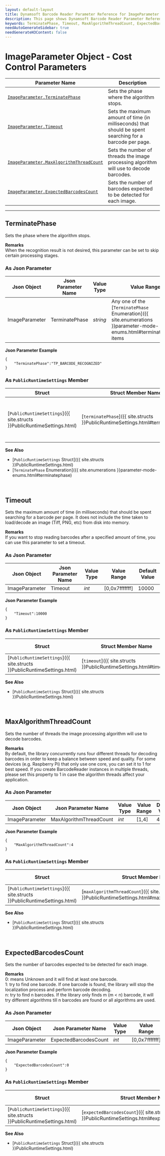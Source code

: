 ```yaml
---
layout: default-layout
title: Dynamsoft Barcode Reader Parameter Reference for ImageParameter Object - Cost Control Parameters
description: This page shows Dynamsoft Barcode Reader Parameter Reference for ImageParameter Object - Cost Control Parameters.
keywords: TerminatePhase, Timeout, MaxAlgorithmThreadCount, ExpectedBarcodesCount, ImageParameter, cost control parameters, parameter reference, parameter
needAutoGenerateSidebar: true
needGenerateH3Content: false
---
```


# ImageParameter Object - Cost Control Parameters

 | Parameter Name | Description |
 | -------------- | ----------- | 
 | [`ImageParameter.TerminatePhase`](#terminatephase) | Sets the phase where the algorithm stops. |
 | [`ImageParameter.Timeout`](#timeout) | Sets the maximum amount of time (in milliseconds) that should be spent searching for a barcode per page. |
 | [`ImageParameter.MaxAlgorithmThreadCount`](#maxalgorithmthreadcount) | Sets the number of threads the image processing algorithm will use to decode barcodes. |
 | [`ImageParameter.ExpectedBarcodesCount`](#expectedbarcodescount) | Sets the number of barcodes expected to be detected for each image. |
 
---

## TerminatePhase
Sets the phase where the algorithm stops.   

**Remarks**   
When the recognition result is not desired, this parameter can be set to skip certain processing stages.    

### As Json Parameter

| Json Object |	Json Parameter Name |	Value Type | Value Range | Default Value |
| ----------- | ------------------- | ---------- | ----------- | ------------- |
| ImageParameter | TerminatePhase | *string* |Any one of the [`TerminatePhase` Enumeration]({{ site.enumerations }}parameter-mode-enums.html#terminatephase) items | "TP_BARCODE_RECOGNIZED" |

**Json Parameter Example**   
```
{
    "TerminatePhase":"TP_BARCODE_RECOGNIZED"
}
```

### As `PublicRuntimeSettings` Member

| Struct |	Struct Member Name |	Value Type | Value Range |  Default Value |
| ------ | ------------------ | ---------- | ----------- | -------------- |
| [`PublicRuntimeSettings`]({{ site.structs }}PublicRuntimeSettings.html) | [`terminatePhase`]({{ site.structs }}PublicRuntimeSettings.html#terminatephase) | [`TerminatePhase`]({{ site.enumerations }}parameter-mode-enums.html#terminatephase) | Any one of the [`TerminatePhase` Enumeration]({{ site.enumerations }}parameter-mode-enums.html#terminatephase) items | `TP_BARCODE_RECOGNIZED` |

**See Also**   
- [`PublicRuntimeSettings` Struct]({{ site.structs }}PublicRuntimeSettings.html)
- [`TerminatePhase` Enumeration]({{ site.enumerations }}parameter-mode-enums.html#terminatephase)




&nbsp;




## Timeout
Sets the maximum amount of time (in milliseconds) that should be spent searching for a barcode per page. It does not include the time taken to load/decode an image (Tiff, PNG, etc) from disk into memory.   

**Remarks**   
If you want to stop reading barcodes after a specified amount of time, you can use this parameter to set a timeout.

### As Json Parameter

| Json Object |	Json Parameter Name |	Value Type | Value Range | Default Value |
| ----------- | ------------------- | ---------- | ----------- | ------------- |
| ImageParameter | Timeout | *int* | [0,0x7fffffff] | 10000 |

**Json Parameter Example**   
```
{
    "Timeout":10000
}
```

### As `PublicRuntimeSettings` Member

| Struct |	Struct Member Name |	Value Type | Value Range |  Default Value |
| ------ | ------------------ | ---------- | ----------- | -------------- |
| [`PublicRuntimeSettings`]({{ site.structs }}PublicRuntimeSettings.html) | [`timeout`]({{ site.structs }}PublicRuntimeSettings.html#timeout) | `int` | [0,0x7fffffff] | 10000 |

**See Also**   
- [`PublicRuntimeSettings` Struct]({{ site.structs }}PublicRuntimeSettings.html)




&nbsp;





## MaxAlgorithmThreadCount
Sets the number of threads the image processing algorithm will use to decode barcodes.   

**Remarks**   
By default, the library concurrently runs four different threads for decoding barcodes in order to keep a balance between speed and quality. For some devices (e.g. Raspberry Pi) that only use one core, you can set it to 1 for best speed. If you create BarcodeReader instances in multiple threads, please set this property to 1 in case the algorithm threads affect your application.


### As Json Parameter

| Json Object |	Json Parameter Name |	Value Type | Value Range | Default Value |
| ----------- | ------------------- | ---------- | ----------- | ------------- |
| ImageParameter | MaxAlgorithmThreadCount | *int* | [1,4] | 4 |

**Json Parameter Example**   
```
{
    "MaxAlgorithmThreadCount":4
}
```

### As `PublicRuntimeSettings` Member

| Struct |	Struct Member Name |	Value Type | Value Range |  Default Value |
| ------ | ------------------ | ---------- | ----------- | -------------- |
| [`PublicRuntimeSettings`]({{ site.structs }}PublicRuntimeSettings.html) | [`maxAlgorithmThreadCount`]({{ site.structs }}PublicRuntimeSettings.html#maxalgorithmthreadcount) | `int` | [1,4] | 4 |

**See Also**   
- [`PublicRuntimeSettings` Struct]({{ site.structs }}PublicRuntimeSettings.html)




&nbsp;




## ExpectedBarcodesCount
Sets the number of barcodes expected to be detected for each image.

**Remarks**   
0: means Unknown and it will find at least one barcode.   
1: try to find one barcode. If one barcode is found, the library will stop the localization process and perform barcode decoding.   
n: try to find n barcodes. If the library only finds m (m < n) barcode, it will try different algorithms till n barcodes are found or all algorithms are used.   


### As Json Parameter

| Json Object |	Json Parameter Name | Value Type | Value Range | Default Value |
| ----------- | ------------------- | ---------- | ----------- | ------------- |
| ImageParameter | ExpectedBarcodesCount | *int* | [0,0x7fffffff] | 0 |

**Json Parameter Example**   
```
{
    "ExpectedBarcodesCount":0
}

```

### As `PublicRuntimeSettings` Member

| Struct |	Struct Member Name |	Value Type | Value Range |  Default Value |
| ------ | ------------------ | ---------- | ----------- | -------------- |
| [`PublicRuntimeSettings`]({{ site.structs }}PublicRuntimeSettings.html) | [`expectedBarcodesCount`]({{ site.structs }}PublicRuntimeSettings.html#expectedbarcodescount) | `int` | [0,0x7fffffff] | 0 |

**See Also**   
- [`PublicRuntimeSettings` Struct]({{ site.structs }}PublicRuntimeSettings.html)

